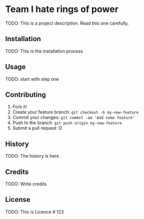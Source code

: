 # Team I hate rings of power


TODO: This is a project description. Read this one carefully. 

## Installation

TODO: This is the installation process

## Usage

TODO: start with step one

## Contributing

1. Fork it!
2. Create your feature branch: `git checkout -b my-new-feature`
3. Commit your changes: `git commit -am 'Add some feature'`
4. Push to the branch: `git push origin my-new-feature`
5. Submit a pull request :D

## History

TODO: The history is here

## Credits

TODO: Write credits

## License

TODO: This is Licence # 123
